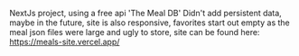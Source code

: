 NextJs project, using a free api 'The Meal DB'
Didn't add persistent data, maybe in the future,
site is also responsive,
favorites start out empty as the meal json files were large and ugly to store,
site can be found here: https://meals-site.vercel.app/